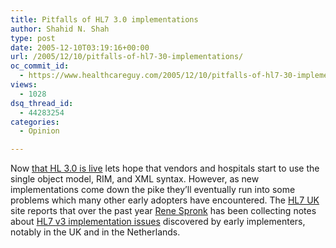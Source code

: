 ```yaml
---
title: Pitfalls of HL7 3.0 implementations
author: Shahid N. Shah
type: post
date: 2005-12-10T03:19:16+00:00
url: /2005/12/10/pitfalls-of-hl7-30-implementations/
oc_commit_id:
  - https://www.healthcareguy.com/2005/12/10/pitfalls-of-hl7-30-implementations/1478768956
views:
  - 1028
dsq_thread_id:
  - 44283254
categories:
  - Opinion

---
```

Now [that HL 3.0 is live][1] lets hope that vendors and hospitals start to use the single object model, RIM, and XML syntax. However, as new implementations come down the pike they&#8217;ll eventually run into some problems which many other early adopters have encountered. The [HL7 UK][2] site reports that over the past year [Rene Spronk][3] has been collecting notes about [HL7 v3 implementation issues][4] discovered by early implementers, notably in the UK and in the Netherlands.

 [1]: http://www.hl7.org/documentcenter/public/pressreleases/20051206.pdf
 [2]: http://www.hl7.org.uk/
 [3]: mailto:rene.spronk@ringholm.nl
 [4]: http://www.ringholm.de/docs/04100_en.htm